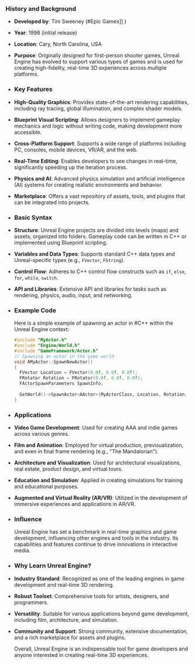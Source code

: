 ### **History and Background**
- **Developed by**: Tim Sweeney (#Epic Games]] )
- **Year**: 1998 (initial release)
- **Location**: Cary, North Carolina, USA
- **Purpose**: Originally designed for first-person shooter games, Unreal Engine has evolved to support various types of games and is used for creating high-fidelity, real-time 3D experiences across multiple platforms.
- ### **Key Features**
- **High-Quality Graphics**: Provides state-of-the-art rendering capabilities, including ray tracing, global illumination, and complex shader models.
- **Blueprint Visual Scripting**: Allows designers to implement gameplay mechanics and logic without writing code, making development more accessible.
- **Cross-Platform Support**: Supports a wide range of platforms including PC, consoles, mobile devices, VR/AR, and the web.
- **Real-Time Editing**: Enables developers to see changes in real-time, significantly speeding up the iteration process.
- **Physics and AI**: Advanced physics simulation and artificial intelligence (AI) systems for creating realistic environments and behavior.
- **Marketplace**: Offers a vast repository of assets, tools, and plugins that can be integrated into projects.
- ### **Basic Syntax**
- **Structure**: Unreal Engine projects are divided into levels (maps) and assets, organized into folders. Gameplay code can be written in C++ or implemented using Blueprint scripting.
- **Variables and Data Types**: Supports standard C++ data types and Unreal-specific types (e.g., `FVector`, `FString`).
- **Control Flow**: Adheres to C++ control flow constructs such as `if`, `else`, `for`, `while`, `switch`.
- **API and Libraries**: Extensive API and libraries for tasks such as rendering, physics, audio, input, and networking.
- ### **Example Code**
  
  Here is a simple example of spawning an actor in #C++ within the Unreal Engine context:
  
  ```cpp
  #include "MyActor.h"
  #include "Engine/World.h"
  #include "GameFramework/Actor.h"
  // Spawning an actor in the game world
  void AMyActor::SpawnNewActor()
  {
    FVector Location = FVector(0.0f, 0.0f, 0.0f);
    FRotator Rotation = FRotator(0.0f, 0.0f, 0.0f);
    FActorSpawnParameters SpawnInfo;
    
    GetWorld()->SpawnActor<AActor>(MyActorClass, Location, Rotation, SpawnInfo);
  }
  ```
- ### **Applications**
- **Video Game Development**: Used for creating AAA and indie games across various genres.
- **Film and Animation**: Employed for virtual production, previsualization, and even in final frame rendering (e.g., "The Mandalorian").
- **Architecture and Visualization**: Used for architectural visualizations, real estate, product design, and virtual tours.
- **Education and Simulation**: Applied in creating simulations for training and educational purposes.
- **Augmented and Virtual Reality (AR/VR)**: Utilized in the development of immersive experiences and applications in AR/VR.
- ### **Influence**
  
  Unreal Engine has set a benchmark in real-time graphics and game development, influencing other engines and tools in the industry. Its capabilities and features continue to drive innovations in interactive media.
- ### **Why Learn Unreal Engine?**
- **Industry Standard**: Recognized as one of the leading engines in game development and real-time 3D rendering.
- **Robust Toolset**: Comprehensive tools for artists, designers, and programmers.
- **Versatility**: Suitable for various applications beyond game development, including film, architecture, and simulation.
- **Community and Support**: Strong community, extensive documentation, and a rich marketplace for assets and plugins.
  
  Overall, Unreal Engine is an indispensable tool for game developers and anyone interested in creating real-time 3D experiences.